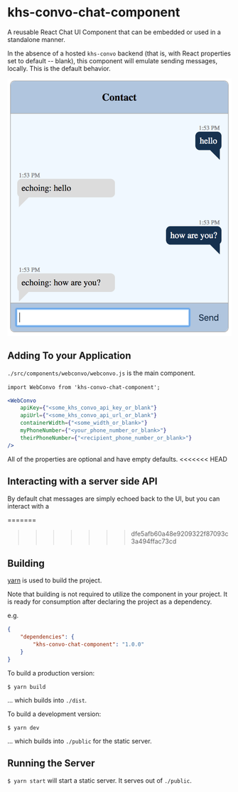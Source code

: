 # khs-convo-chat-component

A reusable React Chat UI Component that can be embedded or used in a standalone manner.

In the absence of a hosted `khs-convo` backend (that is, with React properties set to default -- blank), this component will emulate sending messages, locally. This is the default behavior.

![](chat-bot-image.png)

## Adding To your Application

`./src/components/webconvo/webconvo.js` is the main component.

`import WebConvo from 'khs-convo-chat-component';`

```jsx
<WebConvo
	apiKey={"<some_khs_convo_api_key_or_blank"}
	apiUrl={"<some_khs_convo_api_url_or_blank"}
	containerWidth={"<some_width_or_blank>"}
	myPhoneNumber={"<your_phone_number_or_blank>"}
	theirPhoneNumber={"<recipient_phone_number_or_blank>"}
/>
```

All of the properties are optional and have empty defaults.
<<<<<<< HEAD

## Interacting with a server side API 

By default chat messages are simply echoed back to the UI, but you can interact with a 

=======
>>>>>>> dfe5afb60a48e9209322f87093c3a494ffac73cd

## Building

[yarn](https://yarnpkg.com/lang/en/docs/install/) is used to build the project.

Note that building is not required to utilize the component in your project. It is ready for consumption after declaring the project as a dependency.

e.g.

```json
{
	"dependencies": {
		"khs-convo-chat-component": "1.0.0"
	}
}
```

To build a production version:

```
$ yarn build
```

... which builds into `./dist`.

To build a development version:

```
$ yarn dev
```

... which builds into `./public` for the static server.

## Running the Server

`$ yarn start` will start a static server. It serves out of `./public`.
